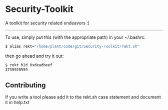 # Security-Toolkit
A toolkit for security related endeavors :)
* * *
To use, simply put this (with the appropriate path) in your ~/.bashrc:
```sh
$ alias rekt="/home/plant/code/git/Security-Toolkit/rekt.sh"
```


then go ahead and try it out:
```sh
$ rekt h2d 0xdeadbeef
3735928559
```


## Contributing
If you write a tool please add it to the rekt.sh case statement
and document it in help.txt
